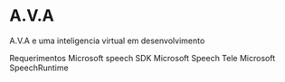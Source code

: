 # A.V.A
A.V.A e uma inteligencia virtual em desenvolvimento

Requerimentos
Microsoft speech SDK
Microsoft Speech Tele
Microsoft SpeechRuntime

